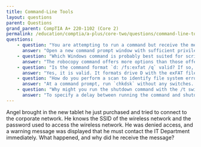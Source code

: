 ```yaml
---
title: Command-Line Tools
layout: questions
parent: Questions
grand_parent: CompTIA A+ 220-1102 (Core 2)
permalink: /education/comptia/a-plus/core-two/questions/command-line-tools/
questions:
    - question: "You are attempting to run a command but receive the message “The requested operation requires elevation.” What must you do to run the command?"
      answer: "Open a new command prompt window with sufficient privileges. You can right-click the Command Prompt icon and select Run as administrator or press CTRL+SHIFT+ENTER to execute the icon or cmd.exe command."
    - question: "Which Windows command is probably best suited for scripting file backup operations?"
      answer: "The robocopy command offers more options than those offered by the xcopy command, so it will usually be the better choice. The copy command is quite basic and probably not suitable."
    - question: "Is the command format `d: /fs:exfat /q` valid? If so, what is its effect, and what precaution might you need to take before running it?"
      answer: "Yes, it is valid. It formats drive D with the exFAT file system by using a quick format (does not scan for bad sectors). This will delete the file table on the drive so existing data files can be overwritten—the formatted drive will appear to be empty in Explorer. If there are existing files that need to be preserved, they should be backed up before running the format command."
    - question: "How do you perform a scan to identify file system errors in read-only mode?"
      answer: "At a command prompt, run `chkdsk` without any switches. Note that sfc is not the correct answer as this verifies the integrity of protected system files rather than checks the file system on a drive."
    - question: "Why might you run the shutdown command with the /t switch?"
      answer: "To specify a delay between running the command and shutdown starting. You might do this to give users a chance to save work or to ensure that a computer is restarted overnight."
---
```


Angel brought in the new tablet he just purchased and tried to connect to the corporate network. He knows the SSID of the wireless network and the password used to access the wireless network. He was denied access, and a warning message was displayed that he must contact the IT Department immediately. What happened, and why did he receive the message?